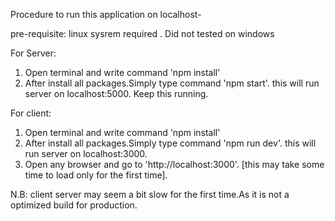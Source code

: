 Procedure to run this application on localhost-

pre-requisite: linux sysrem required . Did not tested on windows

For Server:
1. Open terminal and write command 'npm install'
2. After install all packages.Simply type command 'npm start'.
   this will run server on localhost:5000. Keep this running.

For client:
1. Open terminal and write command 'npm install'
2. After install all packages.Simply type command 'npm run dev'.
   this will run server on localhost:3000.
3. Open any browser and go to 'http://localhost:3000'. [this may take some 	   time to load only for the first time].

N.B: client server may seem a bit slow for the first time.As it is not a  optimized build for production.
